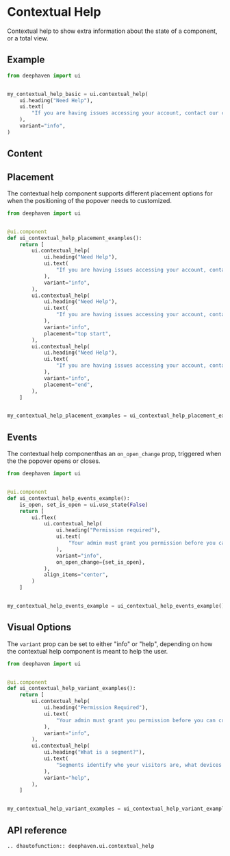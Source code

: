 # Contextual Help

Contextual help to show extra information about the state of a component, or a total view.

## Example

```python
from deephaven import ui


my_contextual_help_basic = ui.contextual_help(
    ui.heading("Need Help"),
    ui.text(
        "If you are having issues accessing your account, contact our customer support team for help."
    ),
    variant="info",
)
```

## Content


## Placement

The contextual help component supports different placement options for when the positioning of the popover needs to customized.

```python
from deephaven import ui


@ui.component
def ui_contextual_help_placement_examples():
    return [
        ui.contextual_help(
            ui.heading("Need Help"),
            ui.text(
                "If you are having issues accessing your account, contact our customer support team for help."
            ),
            variant="info",
        ),
        ui.contextual_help(
            ui.heading("Need Help"),
            ui.text(
                "If you are having issues accessing your account, contact our customer support team for help."
            ),
            variant="info",
            placement="top start",
        ),
        ui.contextual_help(
            ui.heading("Need Help"),
            ui.text(
                "If you are having issues accessing your account, contact our customer support team for help."
            ),
            variant="info",
            placement="end",
        ),
    ]


my_contextual_help_placement_examples = ui_contextual_help_placement_examples()
```


## Events

The contextual help componenthas an `on_open_change` prop, triggered when the the popover opens or closes.

```python
from deephaven import ui


@ui.component
def ui_contextual_help_events_example():
    is_open, set_is_open = ui.use_state(False)
    return [
        ui.flex(
            ui.contextual_help(
                ui.heading("Permission required"),
                ui.text(
                    "Your admin must grant you permission before you can create a segment."
                ),
                variant="info",
                on_open_change={set_is_open},
            ),
            align_items="center",
        )
    ]


my_contextual_help_events_example = ui_contextual_help_events_example()
```


## Visual Options

The `variant` prop can be set to either "info" or "help", depending on how the contextual help component is meant to help the user.

```python
from deephaven import ui


@ui.component
def ui_contextual_help_variant_examples():
    return [
        ui.contextual_help(
            ui.heading("Permission Required"),
            ui.text(
                "Your admin must grant you permission before you can create a segment."
            ),
            variant="info",
        ),
        ui.contextual_help(
            ui.heading("What is a segment?"),
            ui.text(
                "Segments identify who your visitors are, what devices and services they use, where they navigated from, and much more."
            ),
            variant="help",
        ),
    ]


my_contextual_help_variant_examples = ui_contextual_help_variant_examples()
```


## API reference

```{eval-rst}
.. dhautofunction:: deephaven.ui.contextual_help
```

